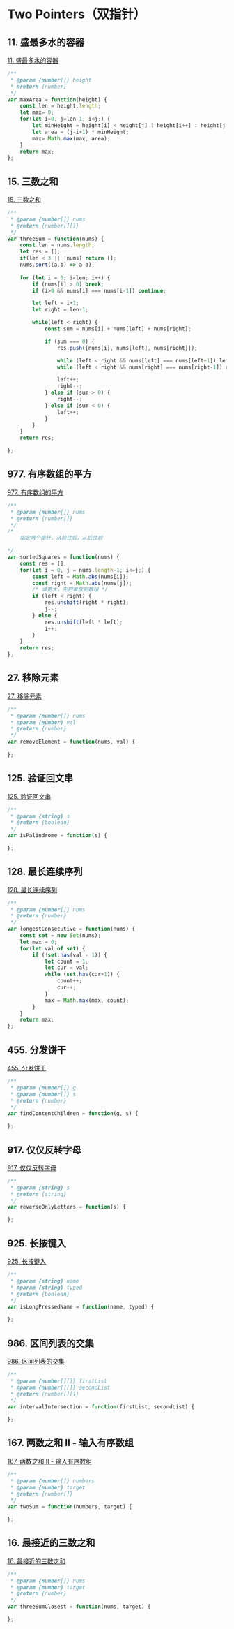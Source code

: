# Two Pointers（双指针）

## 11. 盛最多水的容器

[11. 盛最多水的容器](https://leetcode-cn.com/problems/container-with-most-water/)

```js
/**
 * @param {number[]} height
 * @return {number}
 */
var maxArea = function(height) {
    const len = height.length;
    let max= 0;
    for(let i=0, j=len-1; i<j;) {
        let minHeight = height[i] < height[j] ? height[i++] : height[j--];
        let area = (j-i+1) * minHeight;
        max= Math.max(max, area);
    }
    return max;
};
```

## 15. 三数之和

[15. 三数之和](https://leetcode-cn.com/problems/3sum/)

```js
/**
 * @param {number[]} nums
 * @return {number[][]}
 */
var threeSum = function(nums) {
    const len = nums.length;
    let res = [];
    if(len < 3 || !nums) return [];
    nums.sort((a,b) => a-b);
    
    for (let i = 0; i<len; i++) {
        if (nums[i] > 0) break;
        if (i>0 && nums[i] === nums[i-1]) continue;

        let left = i+1;
        let right = len-1;

        while(left < right) {
            const sum = nums[i] + nums[left] + nums[right];

            if (sum === 0) {
                res.push([nums[i], nums[left], nums[right]]);

                while (left < right && nums[left] === nums[left+1]) left++;
                while (left < right && nums[right] === nums[right-1]) right--;

                left++;
                right--;
            } else if (sum > 0) {
                right--;
            } else if (sum < 0) {
                left++;
            }
        }
    }
    return res;

};
```




## 977. 有序数组的平方

[977. 有序数组的平方](https://leetcode-cn.com/problems/squares-of-a-sorted-array/)

```js
/**
 * @param {number[]} nums
 * @return {number[]}
 */
/* 
    指定两个指针，从前往后，从后往前

*/
var sortedSquares = function(nums) {
    const res = [];
    for(let i = 0, j = nums.length-1; i<=j;) {
        const left = Math.abs(nums[i]);
        const right = Math.abs(nums[j]);
        /* 谁更大，先把谁放到数组 */
        if (left < right) {
            res.unshift(right * right);
            j--;
        } else {
            res.unshift(left * left);
            i++;
        }
    }
    return res;
};
```

## 27. 移除元素

[27. 移除元素](https://leetcode-cn.com/problems/remove-element/)

```js
/**
 * @param {number[]} nums
 * @param {number} val
 * @return {number}
 */
var removeElement = function(nums, val) {
    
};
```

## 125. 验证回文串

[125. 验证回文串](https://leetcode-cn.com/problems/valid-palindrome/)

```js
/**
 * @param {string} s
 * @return {boolean}
 */
var isPalindrome = function(s) {

};
```

## 128. 最长连续序列

[128. 最长连续序列](https://leetcode-cn.com/problems/longest-consecutive-sequence/)

```js
/**
 * @param {number[]} nums
 * @return {number}
 */
var longestConsecutive = function(nums) {
    const set = new Set(nums);
    let max = 0;
    for(let val of set) {
        if (!set.has(val - 1)) {
            let count = 1;
            let cur = val;
            while (set.has(cur+1)) {
                count++;
                cur++;
            }
            max = Math.max(max, count);
        }
    }
    return max;
};
```

## 455. 分发饼干

[455. 分发饼干](https://leetcode-cn.com/problems/assign-cookies/)

```js
/**
 * @param {number[]} g
 * @param {number[]} s
 * @return {number}
 */
var findContentChildren = function(g, s) {

};
```

## 917. 仅仅反转字母

[917. 仅仅反转字母](https://leetcode-cn.com/problems/reverse-only-letters/)

```js
/**
 * @param {string} s
 * @return {string}
 */
var reverseOnlyLetters = function(s) {

};
```

## 925. 长按键入

[925. 长按键入](https://leetcode-cn.com/problems/long-pressed-name/)

```js
/**
 * @param {string} name
 * @param {string} typed
 * @return {boolean}
 */
var isLongPressedName = function(name, typed) {

};
```

## 986. 区间列表的交集

[986. 区间列表的交集](https://leetcode-cn.com/problems/interval-list-intersections/)

```js
/**
 * @param {number[][]} firstList
 * @param {number[][]} secondList
 * @return {number[][]}
 */
var intervalIntersection = function(firstList, secondList) {

};
```

## 167. 两数之和 II - 输入有序数组

[167. 两数之和 II - 输入有序数组](https://leetcode-cn.com/problems/two-sum-ii-input-array-is-sorted/)

```js
/**
 * @param {number[]} numbers
 * @param {number} target
 * @return {number[]}
 */
var twoSum = function(numbers, target) {

};
```

## 16. 最接近的三数之和

[16. 最接近的三数之和](https://leetcode-cn.com/problems/3sum-closest/)

```js
/**
 * @param {number[]} nums
 * @param {number} target
 * @return {number}
 */
var threeSumClosest = function(nums, target) {

};
```